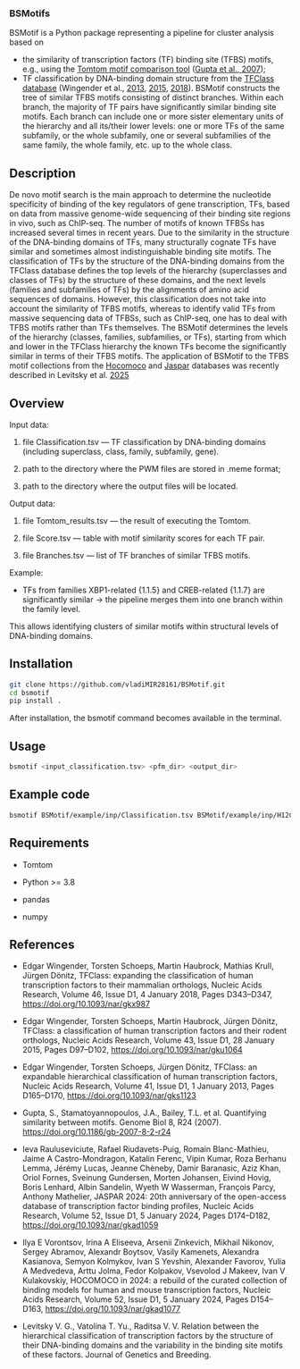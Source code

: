 ### BSMotifs

BSMotif is a Python package representing a pipeline for cluster analysis based on
- the similarity of transcription factors (TF) binding site (TFBS) motifs, e.g., using the [Tomtom motif comparison tool](https://meme-suite.org/meme/tools/tomtom) ([Gupta et al., 2007](https://doi.org/10.1186/gb-2007-8-2-r24));
- TF classification by DNA-binding domain structure from the [TFClass database](http://www.edgar-wingender.de/huTF_classification.html) (Wingender et al., [2013](https://doi.org/10.1093/nar/gks1123), [2015](https://doi.org/10.1093/nar/gku1064), [2018](https://doi.org/10.1093/nar/gku1064)). 
BSMotif constructs the tree of similar TFBS motifs consisting of distinct branches. Within each branch, the majority of TF pairs have significantly similar binding site motifs. Each branch can include one or more sister elementary units of the hierarchy and all its/their lower levels: one or more TFs of the same subfamily, or the whole subfamily, one or several subfamilies of the same family, the whole family, etc. up to the whole class.

## Description

De novo motif search is the main approach to determine the nucleotide specificity of binding of the key regulators of gene transcription, TFs, based on data from massive genome-wide sequencing of their binding site regions in vivo, such as ChIP-seq. The number of motifs of known TFBSs has increased several times in recent years. Due to the similarity in the structure of the DNA-binding domains of TFs, many structurally cognate TFs have similar and sometimes almost indistinguishable binding site motifs. The classification of TFs by the structure of the DNA-binding domains from the TFClass database defines the top levels of the hierarchy (superclasses and classes of TFs) by the structure of these domains, and the next levels (families and subfamilies of TFs) by the alignments of amino acid sequences of domains. However, this classification does not take into account the similarity of TFBS motifs, whereas to identify valid TFs from massive sequencing data of TFBSs, such as ChIP-seq, one has to deal with TFBS motifs rather than TFs themselves.
The BSMotif determines the levels of the hierarchy (classes, families, subfamilies, or TFs), starting from which and lower in the TFClass hierarchy the known TFs become the significantly similar in terms of their TFBS motifs.
The application of BSMotif to the TFBS motif collections from the [Hocomoco](https://hocomoco.autosome.org/) and [Jaspar](https://jaspar.elixir.no/) databases was recently described in Levitsky et al. [2025](https://doi.org/10.AAA)

## Overview

Input data:

1. file Classification.tsv — TF classification by DNA-binding domains (including superclass, class, family, subfamily, gene).

2. path to the directory where the PWM files are stored in .meme format;

3. path to the directory where the output files will be located.

Output data:

1. file Tomtom_results.tsv — the result of executing the Tomtom.

2. file Score.tsv — table with motif similarity scores for each TF pair.

2. file Branches.tsv — list of TF branches of similar TFBS motifs.

Example:

* TFs from families XBP1-related {1.1.5} and CREB-related {1.1.7} are significantly similar → the pipeline merges them into one branch within the family level.

This allows identifying clusters of similar motifs within structural levels of DNA-binding domains.

## Installation

``` bash
git clone https://github.com/vladiMIR28161/BSMotif.git
cd bsmotif
pip install .
```

After installation, the bsmotif command becomes available in the terminal.

## Usage

``` bash
bsmotif <input_classification.tsv> <pfm_dir> <output_dir>
```

## Example code

``` bash
bsmotif BSMotif/example/inp/Classification.tsv BSMotif/example/inp/H12CORE_pfm_meme BSMotif/example/out
```

## Requirements

* Tomtom

* Python >= 3.8

* pandas

* numpy

## References

* Edgar Wingender, Torsten Schoeps, Martin Haubrock, Mathias Krull, Jürgen Dönitz, TFClass: expanding the classification of human transcription factors to their mammalian orthologs, Nucleic Acids Research, Volume 46, Issue D1, 4 January 2018, Pages D343–D347, https://doi.org/10.1093/nar/gkx987

* Edgar Wingender, Torsten Schoeps, Martin Haubrock, Jürgen Dönitz, TFClass: a classification of human transcription factors and their rodent orthologs, Nucleic Acids Research, Volume 43, Issue D1, 28 January 2015, Pages D97–D102, https://doi.org/10.1093/nar/gku1064

* Edgar Wingender, Torsten Schoeps, Jürgen Dönitz, TFClass: an expandable hierarchical classification of human transcription factors, Nucleic Acids Research, Volume 41, Issue D1, 1 January 2013, Pages D165–D170, https://doi.org/10.1093/nar/gks1123

* Gupta, S., Stamatoyannopoulos, J.A., Bailey, T.L. et al. Quantifying similarity between motifs. Genome Biol 8, R24 (2007). https://doi.org/10.1186/gb-2007-8-2-r24

* Ieva Rauluseviciute, Rafael Riudavets-Puig, Romain Blanc-Mathieu, Jaime A Castro-Mondragon, Katalin Ferenc, Vipin Kumar, Roza Berhanu Lemma, Jérémy Lucas, Jeanne Chèneby, Damir Baranasic, Aziz Khan, Oriol Fornes, Sveinung Gundersen, Morten Johansen, Eivind Hovig, Boris Lenhard, Albin Sandelin, Wyeth W Wasserman, François Parcy, Anthony Mathelier, JASPAR 2024: 20th anniversary of the open-access database of transcription factor binding profiles, Nucleic Acids Research, Volume 52, Issue D1, 5 January 2024, Pages D174–D182, https://doi.org/10.1093/nar/gkad1059

* Ilya E Vorontsov, Irina A Eliseeva, Arsenii Zinkevich, Mikhail Nikonov, Sergey Abramov, Alexandr Boytsov, Vasily Kamenets, Alexandra Kasianova, Semyon Kolmykov, Ivan S Yevshin, Alexander Favorov, Yulia A Medvedeva, Arttu Jolma, Fedor Kolpakov, Vsevolod J Makeev, Ivan V Kulakovskiy, HOCOMOCO in 2024: a rebuild of the curated collection of binding models for human and mouse transcription factors, Nucleic Acids Research, Volume 52, Issue D1, 5 January 2024, Pages D154–D163, https://doi.org/10.1093/nar/gkad1077

* Levitsky V. G., Vatolina T. Yu., Raditsa V. V. Relation between the hierarchical classification of transcription factors by the structure of their DNA-binding domains and the variability in the binding site motifs of these factors. Journal of Genetics and Breeding.



